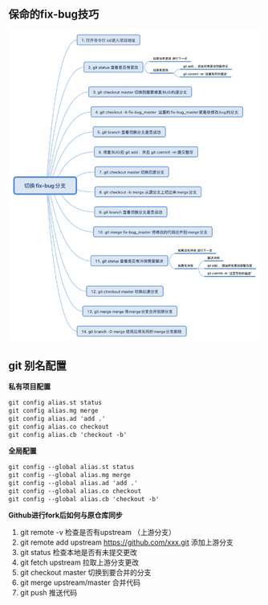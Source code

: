 ## 保命的fix-bug技巧

![](./切换fix-bug分支.png)


## git 别名配置

**私有项目配置**
```
git config alias.st status
git config alias.mg merge
git config alias.ad 'add .'
git config alias.co checkout
git config alias.cb 'checkout -b'
```

**全局配置**
```
git config --global alias.st status
git config --global alias.mg merge
git config --global alias.ad 'add .'
git config --global alias.co checkout
git config --global alias.cb 'checkout -b'
```

**Github进行fork后如何与原仓库同步**

1. git remote -v 检查是否有upstream （上游分支）
2. git remote add upstream https://github.com/xxx.git 添加上游分支
3. git status 检查本地是否有未提交更改
4. git fetch upstream 拉取上游分支更改
5. git checkout master 切换到要合并的分支
6. git merge upstream/master 合并代码
7. git push 推送代码